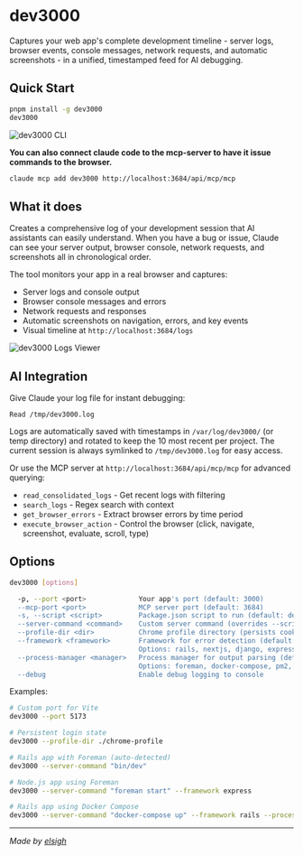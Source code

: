 # dev3000

Captures your web app's complete development timeline - server logs, browser events, console messages, network requests, and automatic screenshots - in a unified, timestamped feed for AI debugging.

## Quick Start

```bash
pnpm install -g dev3000
dev3000
```

![dev3000 CLI](cli.jpg)

**You can also connect claude code to the mcp-server to have it issue commands to the browser.**

```bash
claude mcp add dev3000 http://localhost:3684/api/mcp/mcp
```

## What it does

Creates a comprehensive log of your development session that AI assistants can easily understand. When you have a bug or issue, Claude can see your server output, browser console, network requests, and screenshots all in chronological order.

The tool monitors your app in a real browser and captures:

- Server logs and console output
- Browser console messages and errors
- Network requests and responses
- Automatic screenshots on navigation, errors, and key events
- Visual timeline at `http://localhost:3684/logs`

![dev3000 Logs Viewer](logs.jpg)

## AI Integration

Give Claude your log file for instant debugging:

```
Read /tmp/dev3000.log
```

Logs are automatically saved with timestamps in `/var/log/dev3000/` (or temp directory) and rotated to keep the 10 most recent per project. The current session is always symlinked to `/tmp/dev3000.log` for easy access.

Or use the MCP server at `http://localhost:3684/api/mcp/mcp` for advanced querying:

- `read_consolidated_logs` - Get recent logs with filtering
- `search_logs` - Regex search with context
- `get_browser_errors` - Extract browser errors by time period
- `execute_browser_action` - Control the browser (click, navigate, screenshot, evaluate, scroll, type)

## Options

```bash
dev3000 [options]

  -p, --port <port>             Your app's port (default: 3000)
  --mcp-port <port>             MCP server port (default: 3684)
  -s, --script <script>         Package.json script to run (default: dev)
  --server-command <command>    Custom server command (overrides --script)
  --profile-dir <dir>           Chrome profile directory (persists cookies/login state)
  --framework <framework>       Framework for error detection (default: auto)
                                Options: rails, nextjs, django, express, auto
  --process-manager <manager>   Process manager for output parsing (default: auto)
                                Options: foreman, docker-compose, pm2, standard, auto
  --debug                       Enable debug logging to console
```

Examples:

```bash
# Custom port for Vite
dev3000 --port 5173

# Persistent login state
dev3000 --profile-dir ./chrome-profile

# Rails app with Foreman (auto-detected)
dev3000 --server-command "bin/dev"

# Node.js app using Foreman
dev3000 --server-command "foreman start" --framework express

# Rails app using Docker Compose
dev3000 --server-command "docker-compose up" --framework rails --process-manager docker-compose
```

---

_Made by [elsigh](https://github.com/elsigh)_
